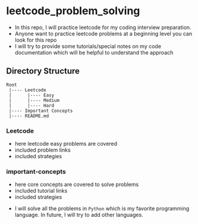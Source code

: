 # leetcode_problem_solving
- In this repo, I will practice leetcode for my coding interview preparation.
- Anyone want to practice leetcode problems at a beginning level you can look for this repo 
- I will try to provide some tutorials/special notes on my code documentation which will be helpful to understand the approach

## Directory Structure

    Root
     |---- Leetcode
     |      |---- Easy
     |      |---- Medium
     |      |---- Hard
     |---- Important Concepts
     |---- README.md

### Leetcode
- here leetcode easy problems are covered
- included problem links
- included strategies

### important-concepts
- here core concepts are covered to solve problems
- included tutorial links
- included strategies

* I will solve all the problems in `Python` which is my favorite programming
language. In future, I will try to add other languages.
